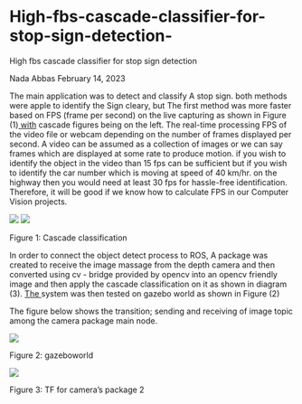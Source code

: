 # High-fbs-cascade-classifier-for-stop-sign-detection-
High fbs cascade classifier for stop sign detection

Nada Abbas February 14, 2023

The main application was to detect and classify A stop sign. both methods were apple to identify the Sign cleary, but The first method was more faster based on FPS (frame per second) on the live capturing as shown in Figure (1)[ with](#_page0_x280.96_y474.65) cascade figures being on the left. The real-time processing FPS of the video file or webcam depending on the number of frames displayed per second. A video can be assumed as a collection of images or we can say frames which are displayed at some rate to produce motion. if you wish to identify the object in the video than 15 fps can be sufficient but if you wish to identify the car number which is moving at speed of 40 km/hr. on the highway then you would need at least 30 fps for hassle-free identification. Therefore, it will be good if we know how to calculate FPS in our Computer Vision projects.

![](Aspose.Words.4c83d0f6-44a4-4e09-83a2-1ff6e0378b87.001.png) ![](Aspose.Words.4c83d0f6-44a4-4e09-83a2-1ff6e0378b87.002.png)

Figure 1: Cascade classification

In order to connect the object detect process to ROS, A package was created to receive the image massage from the depth camera and then converted using cv - bridge provided by opencv into an opencv friendly image and then apply the cascade classification on it as shown in diagram (3). [The ](#_page1_x274.27_y642.99)system was then tested on gazebo world as shown in Figure (2)

The figure below shows the transition; sending and receiving of image topic among the camera package main node.

![](Aspose.Words.4c83d0f6-44a4-4e09-83a2-1ff6e0378b87.003.png)

Figure 2: gazeboworld

![](Aspose.Words.4c83d0f6-44a4-4e09-83a2-1ff6e0378b87.004.png)

Figure 3: TF for camera’s package
2
